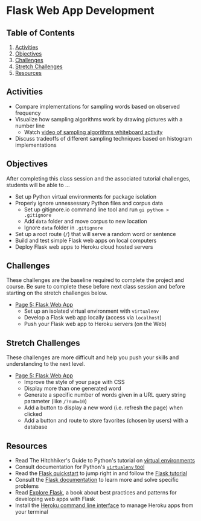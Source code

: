 # Flask Web App Development

<!-- omit in toc -->
## Table of Contents

1. [Activities](#activities)
1. [Objectives](#objectives)
1. [Challenges](#challenges)
1. [Stretch Challenges](#stretch-challenges)
1. [Resources](#resources)

## Activities

- Compare implementations for sampling words based on observed frequency
- Visualize how sampling algorithms work by drawing pictures with a number line
    - Watch [video of sampling algorithms whiteboard activity]
- Discuss tradeoffs of different sampling techniques based on histogram implementations

## Objectives

After completing this class session and the associated tutorial challenges, students will be able to ...

- Set up Python virtual environments for package isolation
- Properly ignore unnessessary Python files and corpus data
    - Set up gitignore.io command line tool and run `gi python > .gitignore`
    - Add `data` folder and move corpus to new location
    - Ignore `data` folder in `.gitignore`
- Set up a root route (`/`) that will serve a random word or sentence
- Build and test simple Flask web apps on local computers
- Deploy Flask web apps to Heroku cloud hosted servers

## Challenges

These challenges are the baseline required to complete the project and course.
Be sure to complete these before next class session and before starting on the stretch challenges below.
- [Page 5: Flask Web App]
    - Set up an isolated virtual environment with `virtualenv`
    - Develop a Flask web app locally (access via `localhost`)
    - Push your Flask web app to Heroku servers (on the Web)

## Stretch Challenges

These challenges are more difficult and help you push your skills and understanding to the next level.

- [Page 5: Flask Web App]
    - Improve the style of your page with CSS
    - Display more than one generated word
    - Generate a specific number of words given in a URL query string parameter (like `/?num=10`)
    - Add a button to display a new word (i.e. refresh the page) when clicked
    - Add a button and route to store favorites (chosen by users) with a database

## Resources

- Read The Hitchhiker's Guide to Python's tutorial on [virtual environments]
- Consult documentation for Python's [`virtualenv` tool]
- Read the [Flask quickstart] to jump right in and follow the [Flask tutorial]
- Consult the [Flask documentation] to learn more and solve specific problems
- Read [Explore Flask], a book about best practices and patterns for developing web apps with Flask
- Install the [Heroku command line interface][Heroku CLI] to manage Heroku apps from your terminal


[video of sampling algorithms whiteboard activity]: https://www.youtube.com/watch?v=C0jk6HLj6Tk
[Page 5: Flask Web App]: https://bit.ly/tutorial-tweet-generator
[virtual environments]: http://docs.python-guide.org/en/latest/dev/virtualenvs/
[`virtualenv` tool]: https://virtualenv.pypa.io/en/stable/
[Flask]: http://flask.pocoo.org/
[Flask documentation]: http://flask.pocoo.org/docs/0.11/
[Flask quickstart]: http://flask.pocoo.org/docs/0.11/quickstart/
[Flask tutorial]: http://flask.pocoo.org/docs/0.11/tutorial/
[Explore Flask]: https://exploreflask.com/en/latest/
[Heroku CLI]: https://devcenter.heroku.com/articles/heroku-cli
